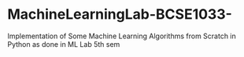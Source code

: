 # MachineLearningLab-BCSE1033-
Implementation of Some Machine Learning Algorithms from Scratch in Python as done in ML Lab 5th sem
